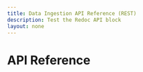 ```yaml
---
title: Data Ingestion API Reference (REST)
description: Test the Redoc API block
layout: none
---
```


# API Reference

<RedoclyAPIBlock src="https://raw.githubusercontent.com/AdobeDocs/commerce-services/refs/heads/ccdm-early-access/src/openapi/data-ingestion-schema-v1.yaml" width="600px" disableSidebar="false" scrollYOffset={64} hideTryItPanel="true" nativeScrollbars="true" ctrlFHijack="true" layout="stacked"/>
